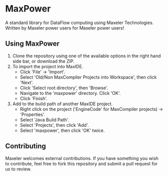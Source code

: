 MaxPower
========

A standard library for DataFlow computing using Maxeler Technologies. Written by Maxeler power users for Maxeler power users!

Using MaxPower
--------------

1. Clone the repository using one of the available options in the right hand side bar, or download the ZIP.
2. To import the project into MaxIDE.
   - Click 'File' -> 'Import'.
   - Select 'Old/Non MaxCompiler Projects into Workspace', then click 'Next'.
   - Click 'Select root directory', then 'Browse'. 
   - Navigate to the 'maxpower' directory.  Click 'OK'.
   - Click 'Finish'.
3. Add to the build path of another MaxIDE project.
   - Right click on the project ('EngineCode' for MaxCompiler projects) -> 'Properties'.
   - Select 'Java Build Path'.
   - Select 'Projects', then click 'Add'.
   - Select 'maxpower', then click 'OK' twice.

Contributing
------------

Maxeler welcomes external contributions. If you have something you wish to contribute, feel free to fork this repository and submit a pull request for us to review.
